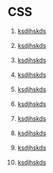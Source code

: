 # CSS

<ol>
  <li><a href="">ksdjhskds</a></li><br>
  <li><a href="">ksdjhskds</a></li><br>
  <li><a href="">ksdjhskds</a></li><br>
  <li><a href="">ksdjhskds</a></li><br>
  <li><a href="">ksdjhskds</a></li><br>
  <li><a href="">ksdjhskds</a></li><br>
  <li><a href="">ksdjhskds</a></li><br>
  <li><a href="">ksdjhskds</a></li><br>
  <li><a href="">ksdjhskds</a></li><br>
  <li><a href="">ksdjhskds</a></li><br>
</ol>
